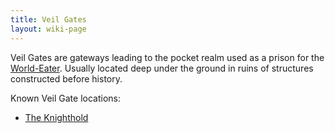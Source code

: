 ```yaml
---
title: Veil Gates
layout: wiki-page
---
```


Veil Gates are gateways leading to the pocket realm used as a prison for the [World-Eater](/wiki/religion/World-Eater). Usually located deep under the ground in ruins of structures constructed before history.

Known Veil Gate locations:
- [The Knighthold](/wiki/places/The-Knighthold)